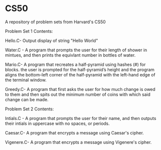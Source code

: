 # CS50
A repository of problem sets from Harvard's CS50


Problem Set 1 Contents:

Hello.C- Output display of string "Hello World"

Water.C - A program that prompts the user for their length of shower in mintues, 
and then prints the equivlant number in bottles of water.

Mario.C-  A program  that recreates a half-pyramid using hashes (#) for blocks. the user is prompted for the half-pyramid’s height and the program aligns the bottom-left corner of the half-pyramid with the left-hand edge of the terminal window.

Greedy.C-  A program that first asks the user for how much change is owed to them and
then spits out the minimum number of coins with which said change can be made.










Problem Set 2 Contents:

Intials.C - A program that prompts the user for their name, and then outputs their intials in uppercase with no spaces, or periods.

Caesar.C-  A program that encrypts a message using Caesar's cipher.

Vigenere.C- A program that encrypts a message using Vigenere's cipher.

